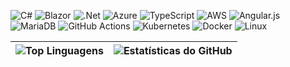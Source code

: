 ![C#](https://img.shields.io/badge/c%23-%235C2D91.svg?style=flat&logo=csharp&logoColor=white) 
![Blazor](https://img.shields.io/badge/blazor-%235C2D91.svg?style=flat&logo=blazor&logoColor=white) 
![.Net](https://img.shields.io/badge/.NET-%235C2D91?style=flat&logo=.net&logoColor=white) 
![Azure](https://img.shields.io/badge/azure-%230072C6.svg?style=flat&logo=microsoftazure&logoColor=white) 
![TypeScript](https://img.shields.io/badge/typescript-%23007ACC.svg?style=flat&logo=typescript&logoColor=white) 
![AWS](https://img.shields.io/badge/AWS-%23FF9900.svg?style=flat&logo=amazon-aws&logoColor=white) 
![Angular.js](https://img.shields.io/badge/angular.js-%23E23237.svg?style=flat&logo=angularjs&logoColor=white) 
![MariaDB](https://img.shields.io/badge/MariaDB-003545?style=flat&logo=mariadb&logoColor=white) 
![GitHub Actions](https://img.shields.io/badge/github%20actions-%232671E5.svg?style=flat&logo=githubactions&logoColor=white) 
![Kubernetes](https://img.shields.io/badge/kubernetes-%23326ce5.svg?style=flat&logo=kubernetes&logoColor=white) 
![Docker](https://img.shields.io/badge/docker-%230db7ed.svg?style=flat&logo=docker&logoColor=white) 
![Linux](https://img.shields.io/badge/Linux-FCC624?style=flat&logo=linux&logoColor=black)

| ![Top Linguagens](https://github-readme-stats.vercel.app/api/top-langs/?username=thicoding&layout=compact&theme=dark&hide_border=true&langs_count=8&custom_title=Linguagens%20Mais%20Usadas&exclude_repo=repo1,repo2) | ![Estatísticas do GitHub](https://github-readme-stats.vercel.app/api?username=thicoding&show_icons=true&theme=dark&hide_border=true&include_all_commits=true&count_private=true&custom_title=Estatísticas%20do%20GitHub&hide=issues,contribs,prs&line_height=24&hide_title=true&show=public_repos) |
|-------------------------------------------------------------------------------------------------------------------------------------------------------|---------------------------------------------------------------------------------------------------------------------------------------------------------------------------------------------|
